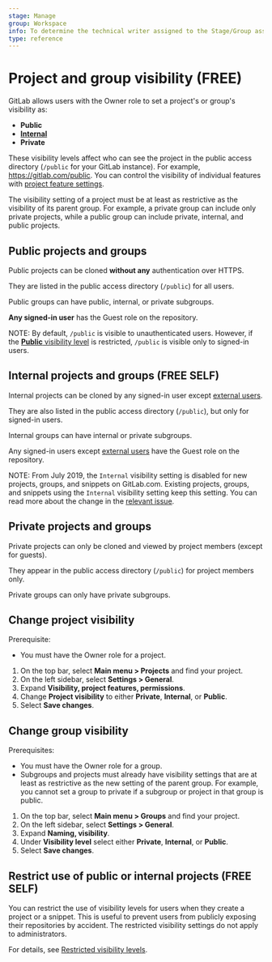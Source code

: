 ```yaml
---
stage: Manage
group: Workspace
info: To determine the technical writer assigned to the Stage/Group associated with this page, see https://about.gitlab.com/handbook/product/ux/technical-writing/#assignments
type: reference
---
```


# Project and group visibility **(FREE)**

GitLab allows users with the Owner role to set a project's or group's visibility as:

- **Public**
- **[Internal](#internal-projects-and-groups)**
- **Private**

These visibility levels affect who can see the project in the public access directory (`/public`
for your GitLab instance). For example, <https://gitlab.com/public>.
You can control the visibility of individual features with
[project feature settings](permissions.md#project-features).

The visibility setting of a project must be at least as restrictive
as the visibility of its parent group.
For example, a private group can include only private projects,
while a public group can include private, internal, and public projects.

## Public projects and groups

Public projects can be cloned **without any** authentication over HTTPS.

They are listed in the public access directory (`/public`) for all users.

Public groups can have public, internal, or private subgroups.

**Any signed-in user** has the Guest role on the repository.

NOTE:
By default, `/public` is visible to unauthenticated users. However, if the
[**Public** visibility level](admin_area/settings/visibility_and_access_controls.md#restrict-visibility-levels)
is restricted, `/public` is visible only to signed-in users.

## Internal projects and groups **(FREE SELF)**

Internal projects can be cloned by any signed-in user except
[external users](permissions.md#external-users).

They are also listed in the public access directory (`/public`), but only for signed-in users.

Internal groups can have internal or private subgroups.

Any signed-in users except [external users](permissions.md#external-users) have the
Guest role on the repository.

NOTE:
From July 2019, the `Internal` visibility setting is disabled for new projects, groups,
and snippets on GitLab.com. Existing projects, groups, and snippets using the `Internal`
visibility setting keep this setting. You can read more about the change in the
[relevant issue](https://gitlab.com/gitlab-org/gitlab/-/issues/12388).

## Private projects and groups

Private projects can only be cloned and viewed by project members (except for guests).

They appear in the public access directory (`/public`) for project members only.

Private groups can only have private subgroups.

## Change project visibility

Prerequisite:

- You must have the Owner role for a project.

1. On the top bar, select **Main menu > Projects** and find your project.
1. On the left sidebar, select **Settings > General**.
1. Expand **Visibility, project features, permissions**.
1. Change **Project visibility** to either **Private**, **Internal**, or **Public**.
1. Select **Save changes**.

## Change group visibility

Prerequisites:

- You must have the Owner role for a group.
- Subgroups and projects must already have visibility settings that are at least as
  restrictive as the new setting of the parent group. For example, you cannot set a group
  to private if a subgroup or project in that group is public.

1. On the top bar, select **Main menu > Groups** and find your project.
1. On the left sidebar, select **Settings > General**.
1. Expand **Naming, visibility**.
1. Under **Visibility level** select either **Private**, **Internal**, or **Public**.
1. Select **Save changes**.

## Restrict use of public or internal projects **(FREE SELF)**

You can restrict the use of visibility levels for users when they create a project or a snippet.
This is useful to prevent users from publicly exposing their repositories by accident. The
restricted visibility settings do not apply to administrators.

For details, see [Restricted visibility levels](admin_area/settings/visibility_and_access_controls.md#restrict-visibility-levels).

<!-- ## Troubleshooting

Include any troubleshooting steps that you can foresee. If you know beforehand what issues
one might have when setting this up, or when something is changed, or on upgrading, it's
important to describe those, too. Think of things that may go wrong and include them here.
This is important to minimize requests for support, and to avoid doc comments with
questions that you know someone might ask.

Each scenario can be a third-level heading, for example `### Getting error message X`.
If you have none to add when creating a doc, leave this section in place
but commented out to help encourage others to add to it in the future. -->
